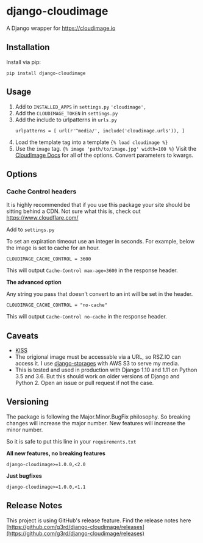 # django-cloudimage

A Django wrapper for https://cloudimage.io

## Installation

Install via pip:

```
pip install django-cloudimage
```

## Usage

1. Add to `INSTALLED_APPS` in `settings.py` `'cloudimage',`
2. Add the `CLOUDIMAGE_TOKEN` in `settings.py`
2. Add the include to urlpatterns in `urls.py`
   ```
   urlpatterns = [ url(r'^media/', include('cloudimage.urls')), ]
   ```
3. Load the template tag into a template `{% load cloudimage %}`
4. Use the `image` tag. `{% image 'path/to/image.jpg' width=100 %}`
   Visit the [CloudImage Docs](https://cloudimage.io/en/docs/introduction) for all of the options.
   Convert parameters to kwargs.

## Options

### Cache Control headers

It is highly recommended that if you use this package your site should be sitting behind a CDN. Not sure what this is, check out https://www.cloudflare.com/

Add to `settings.py`

To set an expiration timeout use an integer in seconds. For example, below the image is set to cache for an hour.

```
CLOUDIMAGE_CACHE_CONTROL = 3600
```
This will output `Cache-Control max-age=3600` in the response header.

**The advanced option**

Any string you pass that doesn't convert to an int will be set in the header.

```
CLOUDIMAGE_CACHE_CONTROL = "no-cache"
```
This will output `Cache-Control no-cache` in the response header.

## Caveats

* [KISS](https://en.wikipedia.org/wiki/KISS_principle)
* The origional image must be accessable via a URL, so RSZ.IO can access it. I use [django-storages](https://django-storages.readthedocs.io/en/latest/) with AWS S3 to serve my media.
* This is tested and used in production with Django 1.10 and 1.11 on Python 3.5 and 3.6. But this should work on older versions of Django and Python 2. Open an issue or pull request if not the case.

## Versioning
The package is following the Major.Minor.BugFix philosophy. So breaking changes will increase the major number. New features will increase the minor number.

So it is safe to put this line in your `requirements.txt`

**All new features, no breaking features**

```
django-cloudimage>=1.0.0,<2.0
```

**Just bugfixes**

```
django-cloudimage>=1.0.0,<1.1
```

## Release Notes

This project is using GitHub's release feature. Find the release notes here [https://github.com/g3rd/django-cloudimage/releases](https://github.com/g3rd/django-cloudimage/releases)
